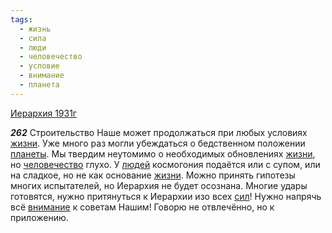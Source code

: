 ```yaml
---
tags:
  - жизнь
  - сила
  - люди
  - человечество
  - условие
  - внимание
  - планета
---
```


[Иерархия 1931г](https://127.0.0.1:4002/agni/1931)

___262___
Строительство Наше может продолжаться при любых условиях [жизни](../../../tags/#жизнь). Уже много раз могли убеждаться о бедственном положении [планеты](../../../tags/#планета). Мы твердим неутомимо о необходимых обновлениях [жизни](../../../tags/#жизнь), но [человечество](../../../tags/#человечество) глухо. У [людей](../../../tags/#люди) космогония подаётся или с супом, или на сладкое, но не как основание [жизни](../../../tags/#жизнь). Можно принять гипотезы многих испытателей, но Иерархия не будет осознана. Многие удары готовятся, нужно притянуться к Иерархии изо всех [сил](../../../tags/#сила)! Нужно напрячь всё [внимание](../../../tags/#внимание) к советам Нашим! Говорю не отвлечённо, но к приложению.   

